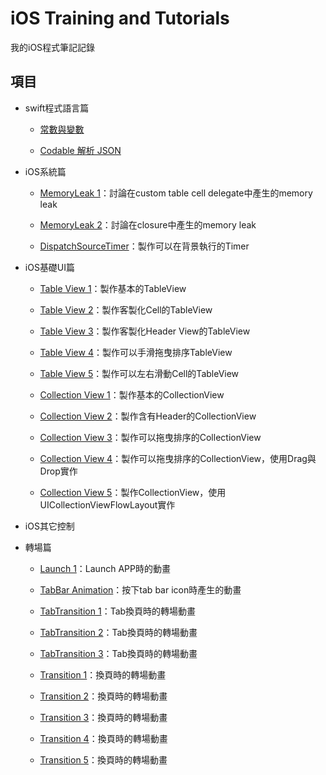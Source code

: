 # iOS Training and Tutorials

我的iOS程式筆記記錄

## 項目

- swift程式語言篇

	- [常數與變數](https://github.com/JakeChang/iOS_Training/blob/develop/swift/swift1.md) 

	- [Codable 解析 JSON](https://github.com/JakeChang/iOS_Training/blob/develop/swift/Codable/) 

- iOS系統篇

	- [MemoryLeak 1](https://github.com/JakeChang/iOS_Training/tree/develop/iOS_Basic/MemoryLeak1)：討論在custom table cell delegate中產生的memory leak

	- [MemoryLeak 2](https://github.com/JakeChang/iOS_Training/tree/develop/iOS_Basic/MemoryLeak2)：討論在closure中產生的memory leak

	- [DispatchSourceTimer](https://github.com/JakeChang/iOS_Training/blob/develop/swift/Timer/)：製作可以在背景執行的Timer

- iOS基礎UI篇
	
	- [Table View 1](https://github.com/JakeChang/iOS_Training/tree/develop/iOS_Basic/TableView1)：製作基本的TableView

	- [Table View 2](https://github.com/JakeChang/iOS_Training/tree/develop/iOS_Basic/TableView2)：製作客製化Cell的TableView

	- [Table View 3](https://github.com/JakeChang/iOS_Training/tree/develop/iOS_Basic/TableView3)：製作客製化Header View的TableView
	
	- [Table View 4](https://github.com/JakeChang/iOS_Training/tree/develop/iOS_Basic/TableView4)：製作可以手滑拖曳排序TableView

	- [Table View 5](https://github.com/JakeChang/iOS_Training/tree/develop/iOS_Basic/TableView5)：製作可以左右滑動Cell的TableView

	- [Collection View 1](https://github.com/JakeChang/iOS_Training/tree/develop/iOS_Basic/CollectionView1)：製作基本的CollectionView

	- [Collection View 2](https://github.com/JakeChang/iOS_Training/tree/develop/iOS_Basic/CollectionView2)：製作含有Header的CollectionView

	- [Collection View 3](https://github.com/JakeChang/iOS_Training/tree/develop/iOS_Basic/CollectionView3)：製作可以拖曳排序的CollectionView

	- [Collection View 4](https://github.com/JakeChang/iOS_Training/tree/develop/iOS_Basic/CollectionView4)：製作可以拖曳排序的CollectionView，使用Drag與Drop實作
	
	- [Collection View 5](https://github.com/JakeChang/iOS_Training/tree/develop/iOS_Basic/CollectionView5)：製作CollectionView，使用UICollectionViewFlowLayout實作
		
- iOS其它控制


- 轉場篇

	- [Launch 1](https://github.com/JakeChang/iOS_Training/tree/develop/iOS_Transition/Transition1)：Launch APP時的動畫

	- [TabBar Animation](https://github.com/JakeChang/iOS_Training/tree/develop/iOS_Transition/TabBarAnimation)：按下tab bar icon時產生的動畫

	- [TabTransition 1](https://github.com/JakeChang/iOS_Training/tree/develop/iOS_Transition/TabTransition1)：Tab換頁時的轉場動畫

	- [TabTransition 2](https://github.com/JakeChang/iOS_Training/tree/develop/iOS_Transition/TabTransition2)：Tab換頁時的轉場動畫

	- [TabTransition 3](https://github.com/JakeChang/iOS_Training/tree/develop/iOS_Transition/TabTransition3)：Tab換頁時的轉場動畫

	- [Transition 1](https://github.com/JakeChang/iOS_Training/tree/develop/iOS_Transition/Transition1)：換頁時的轉場動畫

	- [Transition 2](https://github.com/JakeChang/iOS_Training/tree/develop/iOS_Transition/Transition2)：換頁時的轉場動畫

	- [Transition 3](https://github.com/JakeChang/iOS_Training/tree/develop/iOS_Transition/Transition3)：換頁時的轉場動畫

	- [Transition 4](https://github.com/JakeChang/iOS_Training/tree/develop/iOS_Transition/Transition4)：換頁時的轉場動畫

	- [Transition 5](https://github.com/JakeChang/iOS_Training/tree/develop/iOS_Transition/Transition5)：換頁時的轉場動畫